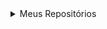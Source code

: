 <details>
<summary>Meus Repositórios</summary>
<ul>
<li> Faculdade</li>
<ul>
<li> Aprendizado</li>
<li> Estágios</li>
</ul>
<li> Projetos </li>
</ul>
</details>
